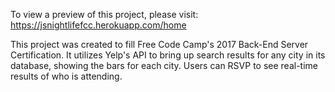 To view a preview of this project, please visit: https://jsnightlifefcc.herokuapp.com/home

This project was created to fill Free Code Camp's 2017 Back-End Server Certification. It utilizes Yelp's API to bring up search results for any city in its database, showing the bars for each city. Users can RSVP to see real-time results of who is attending.
